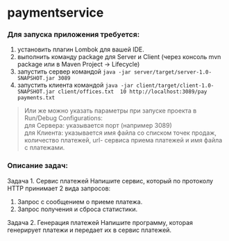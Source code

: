 # paymentservice

### Для запуска приложения требуется:
1. установить плагин Lombok для вашей IDE.
2. выполнить команду package для Server и Client (через консоль mvn package или в Maven Project -> Lifecycle)
3. запустить сервер командой `java -jar server/target/server-1.0-SNAPSHOT.jar 3089`
4. запустить клиента командой `java -jar client/target/client-1.0-SNAPSHOT.jar client/offices.txt  10 http://localhost:3089/pay payments.txt`

> Или же можно указать параметры при запуске проекта в Run/Debug Configurations:   
> для Сервера: указывается порт (например 3089)   
> для Клиента: указывается имя файла со списком точек продаж, количество платежей, url- сервиса приема платежей и имя файла с платежами.

### Описание задач:

Задача 1. Сервис платежей
Напишите сервис, который по протоколу HTTP принимает 2 вида запросов:
1.	Запрос с сообщением о приеме платежа.
2.	Запрос получения и сброса статистики.

Задача 2. Генерация платежей
Напишите программу, которая генерирует платежи и передает их в сервис платежей.

